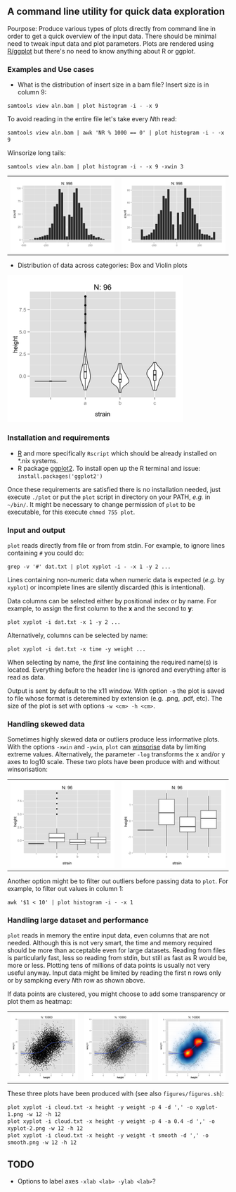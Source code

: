 ## A command line utility for quick data exploration

Pourpose: Produce various types of plots directly from command line in order to get a quick overview of the input data. There should be minimal need to tweak input data and plot parameters. Plots are rendered using [R/ggplot](http://ggplot2.org/) but there's no need to know anything about R or ggplot.

### Examples and Use cases

* What is the distribution of insert size in a bam file? Insert size is in column 9:

```
samtools view aln.bam | plot histogram -i - -x 9
```

To avoid reading in the entire file let's take every *N*th read:

```
samtools view aln.bam | awk 'NR % 1000 == 0' | plot histogram -i - -x 9
```

Winsorize long tails:

```
samtools view aln.bam | plot histogram -i - -x 9 -xwin 3
```

|||
:-------------------------:|:-------------------------:
<img src="figures/hist.png" width="350">  |  <img src="figures/hist-win.png" width="350">

* Distribution of data across categories: Box and Violin plots

<img src="figures/violin.png" width="400">

### Installation and requirements

* [R](https://cran.r-project.org/) and more specifically `Rscript` which should be already installed on *.nix systems.
* R package [ggplot2](http://ggplot2.org/). To install open up the R terminal and issue: `install.packages('ggplot2')`

Once these requirements are satisfied there is no installation needed, just execute `./plot` or put the `plot` script in directory on your PATH,  *e.g.* in `~/bin/`. It might be necessary to change permission of `plot` to be executable, for this execute `chmod 755 plot`.

### Input and output

`plot` reads directly from file or from from stdin. For example, to ignore lines containing `#` you could do:

```
grep -v '#' dat.txt | plot xyplot -i - -x 1 -y 2 ...
```

Lines containing non-numeric data when numeric data is expected (*e.g.* by `xyplot`) or incomplete
lines are silently discarded (this is intentional).

Data columns can be selected either by positional index or by name.
For example, to assign the first column to the **x** and the second to **y**:

```
plot xyplot -i dat.txt -x 1 -y 2 ...
```

Alternatively, columns can be selected by name:

```
plot xyplot -i dat.txt -x time -y weight ...
```

When selecting by name, the *first* line containing the required name(s) is located. Everything before the header line
is ignored and everything after is read as data.

Output is sent by default to the x11 window.
With option `-o` the plot is saved to file whose format is deteremined by extension (e.g. .png, .pdf, etc).
The size of the plot is set with options `-w <cm> -h <cm>`.

### Handling skewed data

Sometimes highly skewed data or outliers produce less informative plots.
With the options `-xwin` and `-ywin`, `plot` can [winsorise](https://en.wikipedia.org/wiki/Winsorising) data by limiting extreme values.
Alternatively, the parameter `-log` transforms the x and/or y axes to log10 scale.
These two plots have been produce with and without winsorisation:

|||
:----------:|:---------:
<img src="figures/boxplot.png" width="350">  |  <img src="figures/boxplot-ywin.png" width="350">

Another option might be to filter out outliers before passing data to `plot`. For example, to filter out values in column 1:

```
awk '$1 < 10' | plot histogram -i - -x 1 
```

### Handling large dataset and performance

`plot` reads in memory the entire input data, even columns that are not needed.
Although this is not very smart, the time and memory required should be more than acceptable even for large datasets.
Reading from files is particularly fast, less so reading from stdin, but still as fast as R would be, more or less. 
Plotting tens of millions of data points is usually not very useful anyway. Input data might be limited by reading the first n rows only
or by sampking every *N*th row as shown above.

If data points are clustered, you might choose to add some transparency or plot them as heatmap:

||||
:-------------------------:|:-------------------------:|:----|
<img src="figures/xyplot-1.png" width="350">  | <img src="figures/xyplot-2.png" width="350">| <img src="figures/smooth.png" width="350">

These three plots have been produced with (see also `figures/figures.sh`):

```
plot xyplot -i cloud.txt -x height -y weight -p 4 -d ',' -o xyplot-1.png -w 12 -h 12
plot xyplot -i cloud.txt -x height -y weight -p 4 -a 0.4 -d ',' -o xyplot-2.png -w 12 -h 12
plot xyplot -i cloud.txt -x height -y weight -t smooth -d ',' -o smooth.png -w 12 -h 12
```

## TODO

* Options to label axes `-xlab <lab> -ylab <lab>`?

